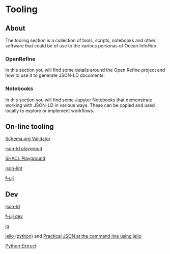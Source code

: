 # Tooling

## About

The tooling section is a collection of tools, scripts, notebooks and other software that could 
be of use to the various personas of Ocean InfoHub

### OpenRefine

In this section you will find some details around
the Open Refine project and how to use it to 
generate JSON-LD documents. 

### Notebooks

In this section you will find some Jupyter Notebooks
that demonstrate working with JSON-LD in various
ways.  These can be copied and used locally to
explore or implement workflows.

## On-line tooling

[Schema.org Validator](https://validator.schema.org/)

[json-ld playgroud](https://json-ld.org/playground/)

[SHACL Playground](https://shacl.org/playground/)

[json-lint](https://jsonlint.com/)

[f-uji](https://www.fairsfair.eu/f-uji-automated-fair-data-assessment-tool)

## Dev

[json-ld](https://json-ld.org)

[f-uji dev](https://github.com/pangaea-data-publisher/fuji)

[jq](https://stedolan.github.io/jq/)

[jello (python)](https://github.com/kellyjonbrazil/jello) and
[Practical JSON at the command line using jello](https://blog.kellybrazil.com/2021/06/24/practical-json-at-the-command-line-using-jello/amp/)

[Python Extruct](https://github.com/scrapinghub/extruct)

